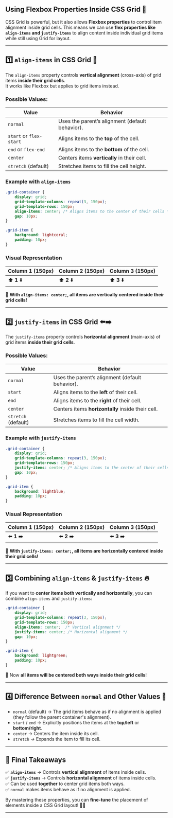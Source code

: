 ## **Using Flexbox Properties Inside CSS Grid** 🚀  

CSS Grid is powerful, but it also allows **Flexbox properties** to control item alignment inside grid cells. This means we can use **flex properties like `align-items` and `justify-items`** to align content inside individual grid items while still using Grid for layout.  

---

## **1️⃣ `align-items` in CSS Grid** 🎯  
The `align-items` property controls **vertical alignment** (cross-axis) of grid items **inside their grid cells**.  
It works like Flexbox but applies to grid items instead.

### **Possible Values:**
| Value        | Behavior |
|-------------|-------------------------------------------------|
| `normal`    | Uses the parent’s alignment (default behavior). |
| `start` or `flex-start` | Aligns items to the **top** of the cell. |
| `end` or `flex-end` | Aligns items to the **bottom** of the cell. |
| `center`    | Centers items **vertically** in their cell. |
| `stretch` (default) | Stretches items to fill the cell height. |

### **Example with `align-items`**
```css
.grid-container {
    display: grid;
    grid-template-columns: repeat(3, 150px);
    grid-template-rows: 150px;
    align-items: center; /* Aligns items to the center of their cells */
    gap: 10px;
}

.grid-item {
    background: lightcoral;
    padding: 10px;
}
```

### **Visual Representation**
| Column 1 (150px) | Column 2 (150px) | Column 3 (150px) |
|------------------|------------------|------------------|
| ⬆️ **1** ⬇️ | ⬆️ **2** ⬇️ | ⬆️ **3** ⬇️ |

📌 **With `align-items: center;`, all items are vertically centered inside their grid cells!**

---

## **2️⃣ `justify-items` in CSS Grid** ⬅️➡️  
The `justify-items` property controls **horizontal alignment** (main-axis) of grid items **inside their grid cells**.

### **Possible Values:**
| Value        | Behavior |
|-------------|-------------------------------------------------|
| `normal`    | Uses the parent’s alignment (default behavior). |
| `start`     | Aligns items to the **left** of their cell. |
| `end`       | Aligns items to the **right** of their cell. |
| `center`    | Centers items **horizontally** inside their cell. |
| `stretch` (default) | Stretches items to fill the cell width. |

### **Example with `justify-items`**
```css
.grid-container {
    display: grid;
    grid-template-columns: repeat(3, 150px);
    grid-template-rows: 150px;
    justify-items: center; /* Aligns items to the center of their cells */
    gap: 10px;
}

.grid-item {
    background: lightblue;
    padding: 10px;
}
```

### **Visual Representation**
| Column 1 (150px) | Column 2 (150px) | Column 3 (150px) |
|------------------|------------------|------------------|
| ⬅️ **1** ➡️ | ⬅️ **2** ➡️ | ⬅️ **3** ➡️ |

📌 **With `justify-items: center;`, all items are horizontally centered inside their grid cells!**

---

## **3️⃣ Combining `align-items` & `justify-items`** 🔥  
If you want to **center items both vertically and horizontally**, you can combine `align-items` and `justify-items`:

```css
.grid-container {
    display: grid;
    grid-template-columns: repeat(3, 150px);
    grid-template-rows: 150px;
    align-items: center;  /* Vertical alignment */
    justify-items: center; /* Horizontal alignment */
    gap: 10px;
}

.grid-item {
    background: lightgreen;
    padding: 10px;
}
```

📌 Now **all items will be centered both ways inside their grid cells**!

---

## **4️⃣ Difference Between `normal` and Other Values** 🧐  
- `normal` (default) → The grid items behave as if no alignment is applied (they follow the parent container's alignment).  
- `start` / `end` → Explicitly positions the items at the **top/left** or **bottom/right**.  
- `center` → Centers the item inside its cell.  
- `stretch` → Expands the item to fill its cell.  

---

## **🚀 Final Takeaways**  
✅ **`align-items`** → Controls **vertical alignment** of items inside cells.  
✅ **`justify-items`** → Controls **horizontal alignment** of items inside cells.  
✅ Can be used **together** to center grid items both ways.  
✅ `normal` makes items behave as if no alignment is applied.  

By mastering these properties, you can **fine-tune** the placement of elements inside a CSS Grid layout! 🎯🔥


---